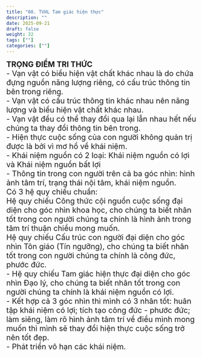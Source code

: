 ```yaml
---
title: "08. TVHL Tam giác hiện thực"
description: ""
date: 2025-09-21
draft: false
weight: 32
tags: [""]
categories: [""]
---
```


<!-- # 01. TVHL Tri thức về nhân quả -->
<!-- 
**Mã khái niệm:** NT0802  
**Nhóm:** XVI. Nguyên Lý Ánh Sáng -->
<div style="font-size:20px;">
<span style="font-weight: bold"> TRỌNG ĐIỂM TRI THỨC </span><br/>
- Vạn vật có biểu hiện vật chất khác nhau là do chứa đựng nguồn năng lượng riêng, có cấu trúc thông tin bên trong riêng.<br/>
- Vạn vật có cấu trúc thông tin khác nhau nên năng lượng và biểu hiện vật chất khác nhau.<br/>
- Vạn vật đều có thể thay đổi qua lại lẫn nhau hết nếu chúng ta thay đổi thông tin bên trong.<br/>
- Hiện thực cuộc sống của con người không quản trị được là bởi vì mơ hồ về khái niệm.<br/>
- Khái niệm nguồn có 2 loại: Khái niệm nguồn có lợi và Khái niệm nguồn bất lợi<br/>
- Thông tin trong con người trên cả ba góc nhìn: hình ảnh tâm trí, trạng thái nội tâm, khái niệm nguồn.<br/>
Có 3 hệ quy chiếu chuẩn:<br/>
Hệ quy chiếu Công thức cội nguồn cuộc sống đại diện cho góc nhìn khoa học, cho chúng ta biết nhân tốt trong con người chúng ta chính là hình ảnh trong tâm trí thuận chiều mong muốn.<br/>
Hệ quy chiếu Cấu trúc con người đại diện cho góc nhìn Tôn giáo (Tín ngưỡng), cho chúng ta biết nhân tốt trong con người chúng ta chính là công đức, phước đức.<br/>
- Hệ quy chiếu Tam giác hiện thực đại diện cho góc nhìn Đạo lý, cho chúng ta biết nhân tốt trong con người chúng ta chính là khái niệm nguồn có lợi.<br/>
- Kết hợp cả 3 góc nhìn thì mình có 3 nhân tốt: huân tập khái niệm có lợi; tích tạo công đức - phước đức; làm siêng, làm rõ hình ảnh tâm trí về điều mình mong muốn thì mình sẽ thay đổi hiện thực cuộc sống trở nên tốt đẹp.<br/>
- Phát triển vô hạn các khái niệm.<br/>
</div>
